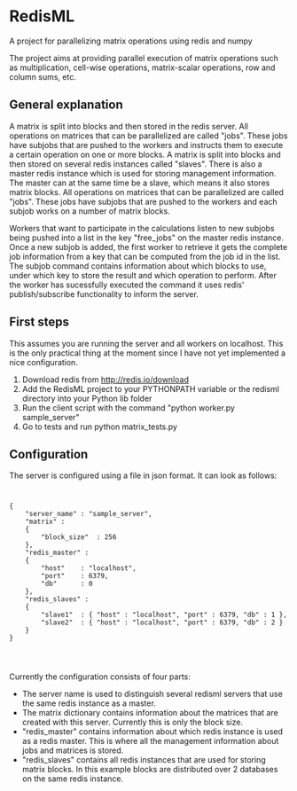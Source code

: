 RedisML
=======

A project for parallelizing matrix operations using redis and numpy

The project aims at providing parallel execution of matrix operations such as multiplication,
cell-wise operations, matrix-scalar operations, row and column sums, etc.

General explanation
-----------------------
A matrix is split into blocks and then stored in the redis server. All operations on matrices that can be parallelized are called "jobs".
These jobs have subjobs that are pushed to the workers and instructs them to execute a certain operation on one or more blocks.
A matrix is split into blocks and then stored on several redis instances called "slaves". There is also a master redis instance which is used for storing management information. The master can at the same time be a slave, which means it also stores matrix blocks.
All operations on matrices that can be parallelized are called "jobs". These jobs have subjobs that are pushed to the workers and each subjob works on a number of matrix blocks.

Workers that want to participate in the calculations listen to new subjobs being pushed into a list in the key "free_jobs" on the master redis instance.
Once a new subjob is added, the first worker to retrieve it gets the complete job information from a key that can be computed from the job id in the list.
The subjob command contains information about which blocks to use, under which key to store the result and which operation to perform.
After the worker has sucessfully executed the command it uses redis' publish/subscribe functionality to inform the server.

First steps
-----------------------
This assumes you are running the server and all workers on localhost. This is the only practical thing at the moment since I have not yet implemented a nice configuration.


1. Download redis from http://redis.io/download
2. Add the RedisML project to your PYTHONPATH variable or the redisml directory into your Python lib folder
3. Run the client script with the command "python worker.py sample_server"
4. Go to tests and run python matrix_tests.py

Configuration
-----------------------
The server is configured using a file in json format. It can look as follows:
<code>
<pre>
{
    "server_name" : "sample_server",
    "matrix" :
    {
        "block_size"  : 256
    },
    "redis_master" :
    {
        "host"    : "localhost",
        "port"    : 6379,
        "db"      : 0
    },
    "redis_slaves" :
    {
        "slave1"  : { "host" : "localhost", "port" : 6379, "db" : 1 },
        "slave2"  : { "host" : "localhost", "port" : 6379, "db" : 2 }
    }
}
</pre>
</code>

Currently the configuration consists of four parts:
* The server name is used to distinguish several redisml servers that use the same redis instance as a master.
* The matrix dictionary contains information about the matrices that are created with this server. Currently this is only the block size.
* "redis_master" contains information about which redis instance is used as a redis master. This is where all the management information about jobs and matrices is stored.
* "redis_slaves" contains all redis instances that are used for storing matrix blocks. In this example blocks are distributed over 2 databases on the same redis instance.
